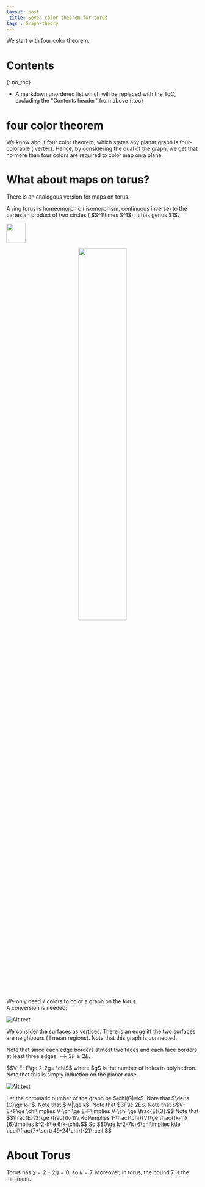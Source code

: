 ```yaml
---
layout: post
_title: Seven color theorem for torus
tags : Graph-theory 
---
```

We start with  four color theorem. 
# Contents
{:.no_toc}

* A markdown unordered list which will be replaced with the ToC, excluding the "Contents header" from above
{:toc}

# four color theorem 
We know about four color theorem, which states any planar graph is four-colorable ( vertex). Hence, by considering the dual of the graph, we get that no more than four colors are required to color map on a plane. 

# What about maps on torus?

There is an analogous version for maps on torus.

<div class='definition'>
A ring torus is homeomorphic ( isomorphism, continuous inverse) to the cartesian product of two circles ( $S^1\times S^1$). It has genus $1$.
</div>

<a href="url"><img src="https://sunainapati.github.io/assets/Screenshot_20241221_084023_Samsung_Notes.jpg" align="center" height="50" width="50" ></a>

<p align="center">
<img src="https://sunainapati.github.io/assets/Screenshot_20241221_084023_Samsung_Notes.jpg" width=50% height=50%>
</p>

<div class='theorem'> 
We only need 7 colors to color a graph on the torus.
</div>
A conversion is needed:

![Alt text](https://sunainapati.github.io/assets/Screenshot_20241221_084044_Samsung_Notes.jpg) 

We consider the surfaces as vertices. There is an edge iff the two surfaces are neighbours ( I mean regions). Note that this graph is connected. 

Note that since each edge borders atmost two faces and each face borders at least three edges $\implies 3F\ge 2E$.

<div class='theorem'> 
$$V-E+F\ge 2-2g= \chi$$ where $g$ is the number of holes in polyhedron.
</div>
Note that this is simply induction on the planar case. 

![Alt text](https://sunainapati.github.io/assets/Screenshot_20241221_084059_Samsung_Notes.jpg) 


<div class='proof'> 
Let the chromatic number of the graph be $\chi(G)=k$. Note that $\delta (G)\ge k-1$. Note that $|V|\ge k$. Note that $3F\le 2E$.
Note that $$V-E+F\ge \chi\implies V-\chi\ge E-F\implies V-\chi \ge \frac{E}{3}.$$
Note that $$\frac{E}{3}\ge \frac{(k-1)V}{6}\implies 1-\frac{\chi}{V}\ge \frac{(k-1)}{6}\implies k^2-k\le 6(k-\chi).$$
So $$0\ge k^2-7k+6\chi\implies k\le \lceil\frac{7+\sqrt{49-24\chi}}{2}\rceil.$$
</div>

# About Torus
Torus has $\chi=2-2g=0$, so $k=7$.
Moreover, in torus, the bound $7$ is the minimum.

